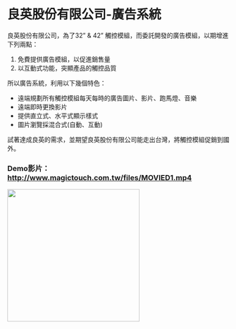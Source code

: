 # 良英股份有限公司-廣告系統
良英股份有限公司，為了32” & 42” 觸控模組，而委託開發的廣告模組，以期增進下列兩點：

1. 免費提供廣告模組，以促進銷售量
2. 以互動式功能，突顯產品的觸控品質

所以廣告系統，利用以下幾個特色：

- 遠端規劃所有觸控模組每天每時的廣告圖片、影片、跑馬燈、音樂
- 遠端即時更換影片
- 提供直立式、水平式顯示樣式
- 圖片瀏覽採混合式(自動、互動)

試著達成良英的需求，並期望良英股份有限公司能走出台灣，將觸控模組促銷到國外。

### Demo影片：http://www.magictouch.com.tw/files/MOVIED1.mp4

<img src="http://www.magictouch.com.tw/files/p_151229_08024.png" data-canonical-src="http://www.magictouch.com.tw/files/MOVIED1.mp4" width="300" />


